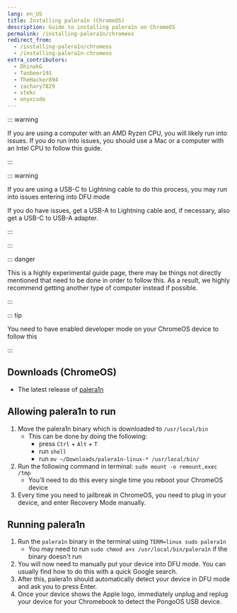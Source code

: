 ```yaml
---
lang: en_US
title: Installing palera1n (ChromeOS)
description: Guide to installing palera1n on ChromeOS
permalink: /installing-palera1n/chromeos
redirect_from:
  - /installing-palera1n/chromeos
  - /installing-palera1n-chromeos
extra_contributors:
  - DhinakG
  - Tanbeer191
  - TheHacker894
  - zachary7829
  - stekc
  - onyxcode
---
```


::: warning

If you are using a computer with an AMD Ryzen CPU, you will likely run into issues. If you do run into issues, you should use a Mac or a computer with an Intel CPU to follow this guide.

:::

::: warning

If you are using a USB-C to Lightning cable to do this process, you may run into issues entering into DFU mode

If you do have issues, get a USB-A to Lightning cable and, if necessary, also get a USB-C to USB-A adapter.

:::

:::

::: danger

This is a highly experimental guide page, there may be things not directly mentioned that need to be done in order to follow this. As a result, we highly recommend getting another type of computer instead if possible.

:::

::: tip

You need to have enabled developer mode on your ChromeOS device to follow this

:::

## Downloads (ChromeOS)

- The latest release of [palera1n](https://github.com/palera1n/palera1n/releases/latest)

## Allowing palera1n to run

1. Move the palera1n binary which is downloaded to `/usr/local/bin`
    - This can be done by doing the following:
      - press `Ctrl` + `Alt` + `T`
      - run `shell`
      - run `mv ~/Downloads/palera1n-linux-* /usr/local/bin/`
1. Run the following command in terminal: `sudo mount -o remount,exec /tmp`
    - You'll need to do this every single time you reboot your ChromeOS device
1. Every time you need to jailbreak in ChromeOS, you need to plug in your device, and enter Recovery Mode manually.

## Running palera1n

1. Run the `palera1n` binary in the terminal using `TERM=linux sudo palera1n`
    - You may need to run `sudo chmod a+x /usr/local/bin/palera1n` if the binary doesn't run
2. You will now need to manually put your device into <router-link to="/faq/#what-is-dfu-mode">DFU mode</router-link>. You can usually find how to do this with a quick Google search.
3. After this, palera1n should automatically detect your device in DFU mode and ask you to press Enter.
4. Once your device shows the Apple logo, immediately unplug and replug your device for your Chromebook to detect the PongoOS USB device.
